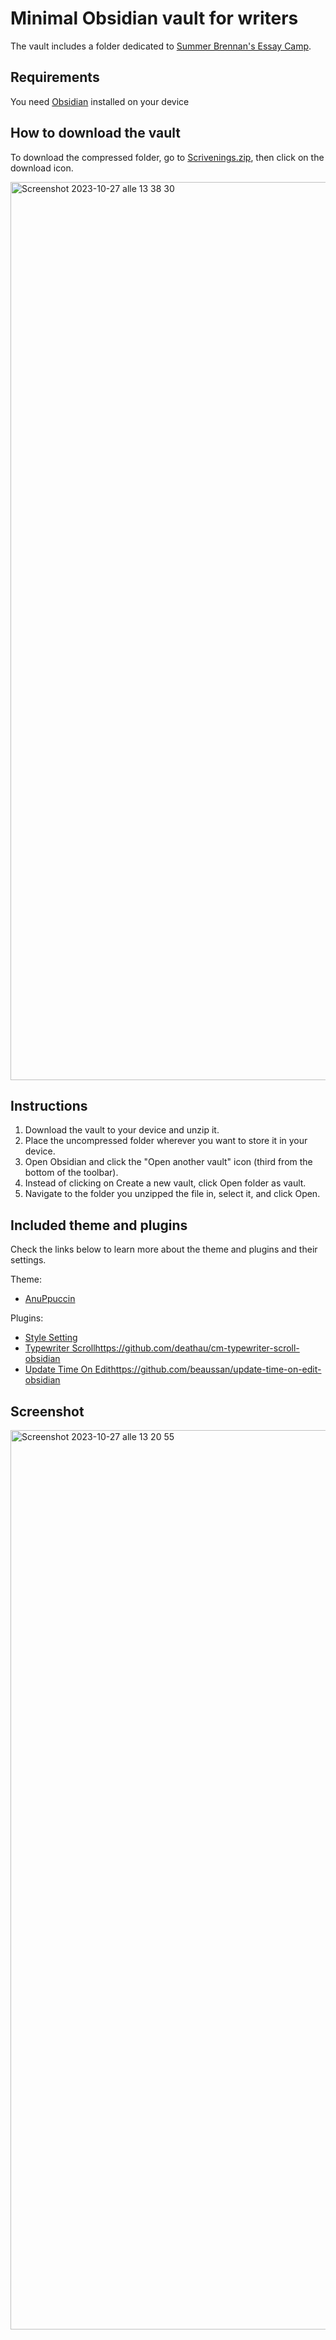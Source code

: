 # Minimal Obsidian vault for writers
The vault includes a folder dedicated to [Summer Brennan's Essay Camp](https://www.awritersnotebook.org/p/essay-camp-a-november-write-along).


## Requirements
You need [Obsidian](https://obsidian.md/) installed on your device

## How to download the vault
To download the compressed folder, go to [Scrivenings.zip](https://github.com/giada100/scrivenings_obsidian_vault/blob/main/Scrivenings.zip), then click on the download icon.

<img width="1437" alt="Screenshot 2023-10-27 alle 13 38 30" src="https://github.com/giada100/scrivenings_obsidian_vault/assets/73423590/b8c85214-2036-4029-88ca-6853d233e82d">


## Instructions
1. Download the vault to your device and unzip it.
2. Place the uncompressed folder wherever you want to store it in your device.
3. Open Obsidian and click the "Open another vault" icon (third from the bottom of the toolbar).
4. Instead of clicking on Create a new vault, click Open folder as vault.
5. Navigate to the folder you unzipped the file in, select it, and click Open.


## Included theme and plugins
Check the links below to learn more about the theme and plugins and their settings.

Theme:
- [AnuPpuccin](https://github.com/AnubisNekhet/AnuPpuccin)

Plugins:
- [Style Setting](https://github.com/mgmeyers/obsidian-style-settings)
- [Typewriter Scroll](https://github.com/deathau/cm-typewriter-scroll-obsidian)https://github.com/deathau/cm-typewriter-scroll-obsidian
- [Update Time On Edit](https://github.com/beaussan/update-time-on-edit-obsidian)https://github.com/beaussan/update-time-on-edit-obsidian


## Screenshot
<img width="1439" alt="Screenshot 2023-10-27 alle 13 20 55" src="https://github.com/giada100/scrivenings_obsidian_vault/assets/73423590/871a9d5e-3111-4f74-ae62-a1b8762d3786">
